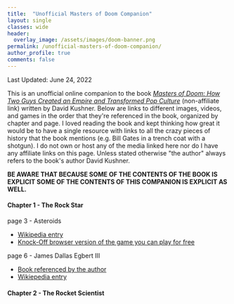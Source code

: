 ```yaml
---
title:  "Unofficial Masters of Doom Companion"
layout: single
classes: wide
header:
  overlay_image: /assets/images/doom-banner.png
permalink: /unofficial-masters-of-doom-companion/
author_profile: true
comments: false
---
```


Last Updated: June 24, 2022

This is an unofficial online companion to the book *[Masters of Doom: How Two Guys Created an Empire and Transformed Pop Culture](https://www.amazon.com/Masters-Doom-Created-Transformed-Culture/dp/0812972155)* (non-affiliate link) written by David Kushner. Below are links to different images, videos, and games in the order that they're referenced in the book, organized by chapter and page. I loved reading the book and kept thinking how great it would be to have a single resource with links to all the crazy pieces of history that the book mentions (e.g. Bill Gates in a trench coat with a shotgun). I do not own or host any of the media linked here nor do I have any affiliate links on this page. Unless stated otherwise "the author" always refers to the book's author David Kushner.

**BE AWARE THAT BECAUSE SOME OF THE CONTENTS OF THE BOOK IS EXPLICIT SOME OF THE CONTENTS OF THIS COMPANION IS EXPLICIT AS WELL.**

#### Chapter 1 - The Rock Star
page 3 - Asteroids
  - [Wikipedia entry](https://en.wikipedia.org/wiki/Asteroids_(video_game))
  - [Knock-Off browser version of the game you can play for free](https://freeasteroids.org/)

page 6 - James Dallas Egbert III
  - [Book referenced by the author](https://www.amazon.com/Dungeon-Master-Disappearance-Dallas-Egbert/dp/0395355362)
  - [Wikiepedia entry](https://en.wikipedia.org/wiki/James_Dallas_Egbert_III)


#### Chapter 2 - The Rocket Scientist
